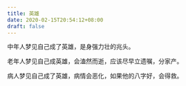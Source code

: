 ```yaml
---
title: 英雄
date: 2020-02-15T20:54:12+08:00
draft: false
---
```


中年人梦见自己成了英雄，是身强力壮的兆头。


老年人梦见自己成英雄，会溘然而逝，应该尽早立遗嘱，分家产。


病人梦见自己成了英雄，病情会恶化，如果他的八字好，会得救。
